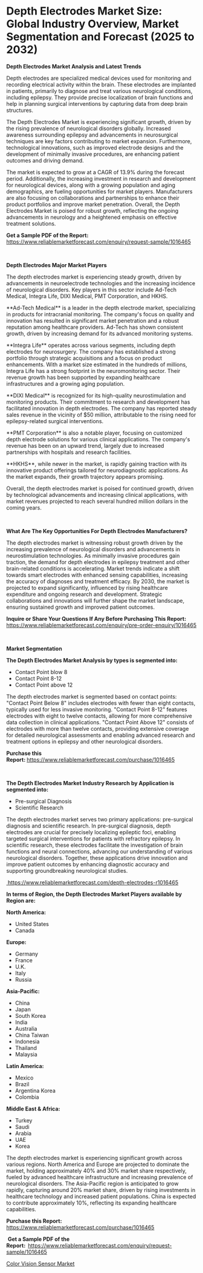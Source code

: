 <p><h1>Depth Electrodes Market Size: Global Industry Overview, Market Segmentation and Forecast (2025 to 2032)</h1></p><p><strong>Depth Electrodes Market Analysis and Latest Trends</strong></p>
<p><p>Depth electrodes are specialized medical devices used for monitoring and recording electrical activity within the brain. These electrodes are implanted in patients, primarily to diagnose and treat various neurological conditions, including epilepsy. They provide precise localization of brain functions and help in planning surgical interventions by capturing data from deep brain structures.</p><p>The Depth Electrodes Market is experiencing significant growth, driven by the rising prevalence of neurological disorders globally. Increased awareness surrounding epilepsy and advancements in neurosurgical techniques are key factors contributing to market expansion. Furthermore, technological innovations, such as improved electrode designs and the development of minimally invasive procedures, are enhancing patient outcomes and driving demand.</p><p>The market is expected to grow at a CAGR of 13.9% during the forecast period. Additionally, the increasing investment in research and development for neurological devices, along with a growing population and aging demographics, are fueling opportunities for market players. Manufacturers are also focusing on collaborations and partnerships to enhance their product portfolios and improve market penetration. Overall, the Depth Electrodes Market is poised for robust growth, reflecting the ongoing advancements in neurology and a heightened emphasis on effective treatment solutions.</p></p>
<p><strong>Get a Sample PDF of the Report:&nbsp;</strong> <a href="https://www.reliablemarketforecast.com/enquiry/request-sample/1016465?utm_campaign=2111&utm_medium=2&utm_source=Github&utm_content=ia&utm_term=10022025&utm_id=depth-electrodes">https://www.reliablemarketforecast.com/enquiry/request-sample/1016465</a></p>
<p>&nbsp;</p>
<p><strong>Depth Electrodes Major Market Players</strong></p>
<p><p>The depth electrodes market is experiencing steady growth, driven by advancements in neuroelectrode technologies and the increasing incidence of neurological disorders. Key players in this sector include Ad-Tech Medical, Integra Life, DIXI Medical, PMT Corporation, and HKHS.</p><p>**Ad-Tech Medical** is a leader in the depth electrode market, specializing in products for intracranial monitoring. The company's focus on quality and innovation has resulted in significant market penetration and a robust reputation among healthcare providers. Ad-Tech has shown consistent growth, driven by increasing demand for its advanced monitoring systems. </p><p>**Integra Life** operates across various segments, including depth electrodes for neurosurgery. The company has established a strong portfolio through strategic acquisitions and a focus on product enhancements. With a market size estimated in the hundreds of millions, Integra Life has a strong footprint in the neuromonitoring sector. Their revenue growth has been supported by expanding healthcare infrastructures and a growing aging population.</p><p>**DIXI Medical** is recognized for its high-quality neurostimulation and monitoring products. Their commitment to research and development has facilitated innovation in depth electrodes. The company has reported steady sales revenue in the vicinity of $50 million, attributable to the rising need for epilepsy-related surgical interventions.</p><p>**PMT Corporation** is also a notable player, focusing on customized depth electrode solutions for various clinical applications. The company's revenue has been on an upward trend, largely due to increased partnerships with hospitals and research facilities.</p><p>**HKHS**, while newer in the market, is rapidly gaining traction with its innovative product offerings tailored for neurodiagnostic applications. As the market expands, their growth trajectory appears promising.</p><p>Overall, the depth electrodes market is poised for continued growth, driven by technological advancements and increasing clinical applications, with market revenues projected to reach several hundred million dollars in the coming years.</p></p>
<p>&nbsp;</p>
<p><strong>What Are The Key Opportunities For Depth Electrodes Manufacturers?</strong></p>
<p><p>The depth electrodes market is witnessing robust growth driven by the increasing prevalence of neurological disorders and advancements in neurostimulation technologies. As minimally invasive procedures gain traction, the demand for depth electrodes in epilepsy treatment and other brain-related conditions is accelerating. Market trends indicate a shift towards smart electrodes with enhanced sensing capabilities, increasing the accuracy of diagnoses and treatment efficacy. By 2030, the market is projected to expand significantly, influenced by rising healthcare expenditure and ongoing research and development. Strategic collaborations and innovations will further shape the market landscape, ensuring sustained growth and improved patient outcomes.</p></p>
<p><strong>Inquire or Share Your Questions If Any Before Purchasing This Report:</strong> <a href="https://www.reliablemarketforecast.com/enquiry/pre-order-enquiry/1016465?utm_campaign=2111&utm_medium=2&utm_source=Github&utm_content=ia&utm_term=10022025&utm_id=depth-electrodes">https://www.reliablemarketforecast.com/enquiry/pre-order-enquiry/1016465</a></p>
<p>&nbsp;</p>
<p><strong>Market Segmentation</strong></p>
<p><strong>The Depth Electrodes Market Analysis by types is segmented into:</strong></p>
<p><ul><li>Contact Point blow 8</li><li>Contact Point 8-12</li><li>Contact Point above 12</li></ul></p>
<p><p>The depth electrodes market is segmented based on contact points: "Contact Point Below 8" includes electrodes with fewer than eight contacts, typically used for less invasive monitoring. "Contact Point 8-12" features electrodes with eight to twelve contacts, allowing for more comprehensive data collection in clinical applications. "Contact Point Above 12" consists of electrodes with more than twelve contacts, providing extensive coverage for detailed neurological assessments and enabling advanced research and treatment options in epilepsy and other neurological disorders.</p></p>
<p><strong>Purchase this Report:&nbsp;</strong><a href="https://www.reliablemarketforecast.com/purchase/1016465?utm_campaign=2111&utm_medium=2&utm_source=Github&utm_content=ia&utm_term=10022025&utm_id=depth-electrodes">https://www.reliablemarketforecast.com/purchase/1016465</a></p>
<p>&nbsp;</p>
<p><strong>The Depth Electrodes Market Industry Research by Application is segmented into:</strong></p>
<p><ul><li>Pre-surgical Diagnosis</li><li>Scientific Research</li></ul></p>
<p><p>The depth electrodes market serves two primary applications: pre-surgical diagnosis and scientific research. In pre-surgical diagnosis, depth electrodes are crucial for precisely localizing epileptic foci, enabling targeted surgical interventions for patients with refractory epilepsy. In scientific research, these electrodes facilitate the investigation of brain functions and neural connections, advancing our understanding of various neurological disorders. Together, these applications drive innovation and improve patient outcomes by enhancing diagnostic accuracy and supporting groundbreaking neurological studies.</p></p>
<p><a href="https://www.reliablemarketforecast.com/depth-electrodes-r1016465?utm_campaign=2111&utm_medium=2&utm_source=Github&utm_content=ia&utm_term=10022025&utm_id=depth-electrodes">&nbsp;https://www.reliablemarketforecast.com/depth-electrodes-r1016465</a></p>
<p><strong>In terms of Region, the Depth Electrodes Market Players available by Region are:</strong></p>
<p>
    <p> <strong> North America: </strong>
        <ul>
            <li>United States</li>
            <li>Canada</li>
        </ul>
        </p> 
    <p> <strong> Europe: </strong>
        <ul>
            <li>Germany</li>
            <li>France</li>
            <li>U.K.</li>
            <li>Italy</li>
            <li>Russia</li>
        </ul>
        </p> 
    <p> <strong> Asia-Pacific: </strong>
        <ul>
            <li>China</li>
            <li>Japan</li>
            <li>South Korea</li>
            <li>India</li>
            <li>Australia</li>
            <li>China Taiwan</li>
            <li>Indonesia</li>
            <li>Thailand</li>
            <li>Malaysia</li>
        </ul>
        </p> 
    <p> <strong> Latin America: </strong>
        <ul>
            <li>Mexico</li>
            <li>Brazil</li>
            <li>Argentina Korea</li>
            <li>Colombia</li>
        </ul>
        </p> 
    <p> <strong> Middle East & Africa: </strong>
        <ul>
            <li>Turkey</li>
            <li>Saudi</li>
            <li>Arabia</li>
            <li>UAE</li>
            <li>Korea</li>
        </ul>
    </p>
    </p>
<p><p>The depth electrodes market is experiencing significant growth across various regions. North America and Europe are projected to dominate the market, holding approximately 40% and 30% market share respectively, fueled by advanced healthcare infrastructure and increasing prevalence of neurological disorders. The Asia-Pacific region is anticipated to grow rapidly, capturing around 20% market share, driven by rising investments in healthcare technology and increased patient populations. China is expected to contribute approximately 10%, reflecting its expanding healthcare capabilities.</p></p>
<p><strong>Purchase this Report: </strong><a href="https://www.reliablemarketforecast.com/purchase/1016465?utm_campaign=2111&utm_medium=2&utm_source=Github&utm_content=ia&utm_term=10022025&utm_id=depth-electrodes">https://www.reliablemarketforecast.com/purchase/1016465</a></p>
<p>&nbsp;<strong>Get a Sample PDF of the Report:&nbsp;&nbsp;</strong><a href="https://www.reliablemarketforecast.com/enquiry/request-sample/1016465?utm_campaign=2111&utm_medium=2&utm_source=Github&utm_content=ia&utm_term=10022025&utm_id=depth-electrodes">https://www.reliablemarketforecast.com/enquiry/request-sample/1016465</a></p>
<p><strong></strong></p>
<p><p><a href="https://github.com/rodinayygacklezi/Market-Research-Report-List-1/blob/main/color-vision-sensor-market.md?utm_campaign=2111&utm_medium=2&utm_source=Github&utm_content=ia&utm_term=10022025&utm_id=depth-electrodes">Color Vision Sensor Market</a></p></p>